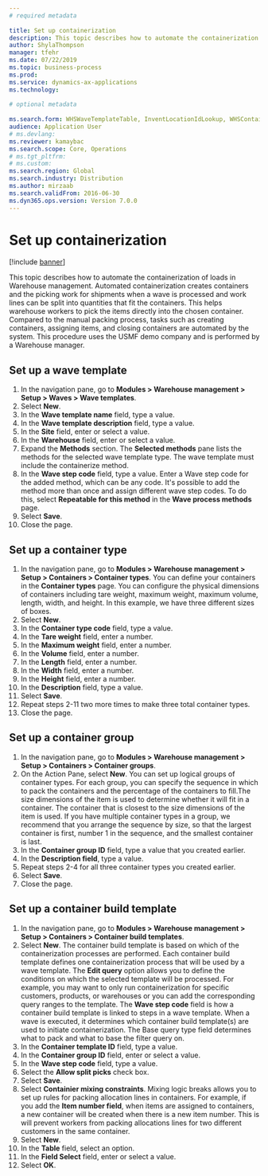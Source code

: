 ```yaml
--- 
# required metadata 
 
title: Set up containerization
description: This topic describes how to automate the containerization of loads in Warehouse management. 
author: ShylaThompson
manager: tfehr 
ms.date: 07/22/2019
ms.topic: business-process 
ms.prod:  
ms.service: dynamics-ax-applications 
ms.technology:  
 
# optional metadata 
 
ms.search.form: WHSWaveTemplateTable, InventLocationIdLookup, WHSContainerType, WHSContainerGroup, WHSContainerizationTable, WHSContainerizationBreak, WHSCreateContainerBreak   
audience: Application User 
# ms.devlang:  
ms.reviewer: kamaybac
ms.search.scope: Core, Operations 
# ms.tgt_pltfrm:  
# ms.custom:  
ms.search.region: Global
ms.search.industry: Distribution
ms.author: mirzaab
ms.search.validFrom: 2016-06-30 
ms.dyn365.ops.version: Version 7.0.0 
---
```

# Set up containerization

[!include [banner](../../includes/banner.md)]

This topic describes how to automate the containerization of loads in Warehouse management. Automated containerization creates containers and the picking work for shipments when a wave is processed and work lines can be split into quantities that fit the containers. This helps warehouse workers to pick the items directly into the chosen container. Compared to the manual packing process, tasks such as creating containers, assigning items, and closing containers are automated by the system. This procedure uses the USMF demo company and is performed by a Warehouse manager.


## Set up a wave template
1. In the navigation pane, go to **Modules > Warehouse management > Setup > Waves > Wave templates**.
2. Select **New**.
3. In the **Wave template name** field, type a value.
4. In the **Wave template description** field, type a value.
5. In the **Site** field, enter or select a value.
6. In the **Warehouse** field, enter or select a value.
7. Expand the **Methods** section. The **Selected methods** pane lists the methods for the selected wave template type. The wave template must include the containerize method.  
8. In the **Wave step code** field, type a value. Enter a Wave step code for the added method, which can be any code. It's possible to add the method more than once and assign different wave step codes. To do this, select **Repeatable for this method** in the **Wave process methods** page.  
9. Select **Save**.
10. Close the page.

## Set up a container type
1. In the navigation pane, go to **Modules > Warehouse management > Setup > Containers > Container types**. You can define your containers in the **Container types** page. You can configure the physical dimensions of containers including tare weight, maximum weight, maximum volume, length, width, and height. In this example, we have three different sizes of boxes.  
2. Select **New**.
3. In the **Container type code** field, type a value.
4. In the **Tare weight** field, enter a number.
5. In the **Maximum weight** field, enter a number.
6. In the **Volume** field, enter a number.
7. In the **Length** field, enter a number.
8. In the **Width** field, enter a number.
9. In the **Height** field, enter a number.
10. In the **Description** field, type a value.
11. Select **Save**.
13. Repeat steps 2-11 two more times to make three total container types.
14. Close the page.

## Set up a container group
1. In the navigation pane, go to **Modules > Warehouse management > Setup > Containers > Container groups**.
2. On the Action Pane, select **New**. You can set up logical groups of container types. For each group, you can specify the sequence in which to pack the containers and the percentage of the containers to fill.The size dimensions of the item is used to determine whether it will fit in a container. The container that is closest to the size dimensions of the item is used. If you have multiple container types in a group, we recommend that you arrange the sequence by size, so that the largest container is first, number 1 in the sequence, and the smallest container is last.    
3. In the **Container group ID** field, type a value that you created earlier.
4. In the **Description field**, type a value.
5. Repeat steps 2-4 for all three container types you created earlier.
6. Select **Save**.
7. Close the page.

## Set up a container build template
1. In the navigation pane, go to **Modules > Warehouse management > Setup > Containers > Container build templates**.
2. Select **New**. The container build template is based on which of the containerization processes are performed. Each container build template defines one containerization process that will be used by a wave template. The **Edit query** option allows you to define the conditions on which the selected template will be processed. For example, you may want to only run containerization for specific customers, products, or warehouses or you can add the corresponding query ranges to the template. The **Wave step code** field is how a container build template is linked to steps in a wave template. When a wave is executed, it determines which container build template(s) are used to initiate containerization. The Base query type field determines what to pack and what to base the filter query on. 
3. In the **Container template ID** field, type a value.
4. In the **Container group ID** field, enter or select a value.
5. In the **Wave step code** field, type a value.
6. Select the **Allow split picks** check box.
7. Select **Save**.
8. Select **Containier mixing constraints**. Mixing logic breaks allows you to set up rules for packing allocation lines in containers. For example, if you add the **Item number field**, when items are assigned to containers, a new container will be created when there is a new item number. This is will prevent workers from packing allocations lines for two different customers in the same container.  
9. Select **New**.
10. In the **Table** field, select an option.
11. In the **Field Select** field, enter or select a value.
12. Select **OK**.

